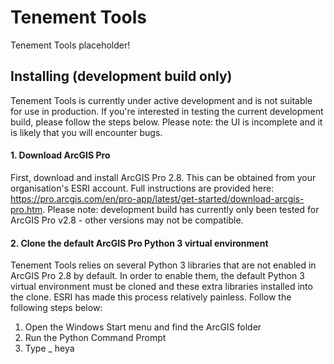 # Tenement Tools
Tenement Tools placeholder!

## Installing (development build only)
Tenement Tools is currently under active development and is not suitable for use in production. If you're interested in testing the current development build, please follow the steps below. Please note: the UI is incomplete and it is likely that you will encounter bugs.
#### 1. Download ArcGIS Pro
First, download and install ArcGIS Pro 2.8. This can be obtained from your organisation's ESRI account. Full instructions are provided here: https://pro.arcgis.com/en/pro-app/latest/get-started/download-arcgis-pro.htm. Please note: development build has currently only been tested for ArcGIS Pro v2.8 - other versions may not be compatible.

#### 2. Clone the default ArcGIS Pro Python 3 virtual environment
Tenement Tools relies on several Python 3 libraries that are not enabled in ArcGIS Pro 2.8 by default. In order to enable them, the default Python 3 virtual environment must be cloned and these extra libraries installed into the clone. ESRI has made this process relatively painless. Follow the following steps below:
1. Open the Windows Start menu and find the ArcGIS folder
2. Run the Python Command Prompt
3. Type _ heya
